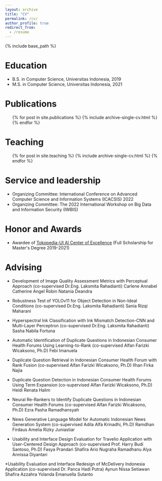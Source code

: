 ```yaml
---
layout: archive
title: "CV"
permalink: /cv/
author_profile: true
redirect_from:
  - /resume
---
```


{% include base_path %}

Education
======
* B.S. in Computer Science, Universitas Indonesia, 2019
* M.S. in Computer Science, Universitas Indonesia, 2021

<!-- Work experience
======
* Summer 2015: Research Assistant
  * Github University
  * Duties included: Tagging issues
  * Supervisor: Professor Git

* Fall 2015: Research Assistant
  * Github University
  * Duties included: Merging pull requests
  * Supervisor: Professor Hub -->
  
<!-- Skills
======
* Skill 1
* Skill 2
  * Sub-skill 2.1
  * Sub-skill 2.2
  * Sub-skill 2.3
* Skill 3 -->

Publications
======
  <ul>{% for post in site.publications %}
    {% include archive-single-cv.html %}
  {% endfor %}</ul>
  
<!-- Talks
======
  <ul>{% for post in site.talks %}
    {% include archive-single-talk-cv.html %}
  {% endfor %}</ul>
   -->

Teaching
======
  <ul>{% for post in site.teaching %}
    {% include archive-single-cv.html %}
  {% endfor %}</ul>

Service and leadership
======
* Organizing Committee: International Conference on Advanced Computer Science and Information Systems (ICACSIS) 2022
* Organizing Committee: The 2022 International Workshop on Big Data and Information Security (IWBIS)

Honor and Awards
======
* Awardee of [Tokopedia-UI AI Center of Excellence](https://tokopedia-ai.cs.ui.ac.id/) (Full Scholarship for Master's Degree 2019-2021)

Advising
======

* Development of Image Quality Assessment Metrics with Perceptual Approach (co-supervised Dr.Eng. Laksmita Rahadianti)
Carlene Annabel
Catherine Angel Robin
Natania Deandra

* Robustness Test of YOLOv11 for Object Detection in Non-Ideal Conditions (co-supervised Dr.Eng. Laksmita Rahadianti)
Sania Rizqi Maharani

* Hyperspectral Ink Classification with Ink Mismatch Detection-CNN and Multi-Layer Perceptron (co-supervised Dr.Eng. Laksmita Rahadianti)
Sasha Nabila Fortuna

* Automatic Identification of Duplicate Questions in Indonesian Consumer Health Forums Using Learning-to-Rank (co-supervised Alfan Farizki Wicaksono, Ph.D)
Febi Imanuela

* Duplicate Question Retrieval in Indonesian Consumer Health Forum with Rank Fusion (co-supervised Alfan Farizki Wicaksono, Ph.D)
Ilhan Firka Najia

* Duplicate Question Detection in Indonesian Consumer Health Forums Using Term Expansion (co-supervised Alfan Farizki Wicaksono, Ph.D)
Heidi Renata Halim

* Neural Re-Rankers to Identify Duplicate Questions in Indonesian Consumer Health Forums (co-supervised Alfan Farizki Wicaksono, Ph.D)
Ezra Pasha Ramadhansyah

* News Generative Language Model for Automatic Indonesian News Generation System (co-supervised Adila Alfa Krinadhi, Ph.D)
Ramdhan Firdaus Amelia
Rizky Juniastiar

* Usability and Interface Design Evaluation for Travelio Application with User-Centered Design Approach (co-supervised Prof. Harry Budi Santoso, Ph.D)
Fasya Prandari Shafira
Ario Nugraha Ramadhanu
Alya Annissa Diyantari

*Usability Evaluation and Interface Redesign of McDelivery Indonesia Application (co-supervised Dr. Panca Hadi Putra)
Aynun Nissa Setiawan
Shafira Azzahra
Yolanda Emanuella Sutanto
